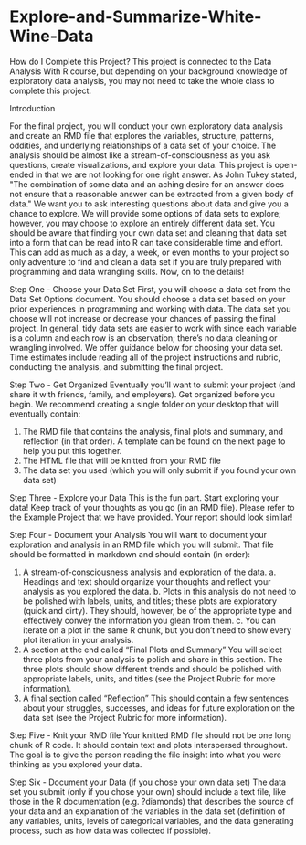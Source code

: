 # Explore-and-Summarize-White-Wine-Data

How do I Complete this Project?
This project is connected to the Data Analysis With R course, but depending on your background knowledge of exploratory data analysis, you may not need to take the whole class to complete this project. 

Introduction

For the final project, you will conduct your own exploratory data analysis and create an RMD file that explores the variables, structure, patterns, oddities, and underlying relationships of a data set of your choice.
The analysis should be almost like a stream-of-consciousness as you ask questions, create visualizations, and explore your data.
This project is open-ended in that we are not looking for one right answer. As John Tukey stated, "The combination of some data and an aching desire for an answer does not ensure that a reasonable answer can be extracted from a given body of data." We want you to ask interesting questions about data and give you a chance to explore. We will provide some options of data sets to explore; however, you may choose to explore an entirely different data set. You should be aware that finding your own data set and cleaning that data set into a form that can be read into R can take considerable time and effort. This can add as much as a day, a week, or even months to your project so only adventure to find and clean a data set if you are truly prepared with programming and data wrangling skills.
Now, on to the details!

Step One - Choose your Data Set
First, you will choose a data set from the Data Set Options document. You should choose a data set based on your prior experiences in programming and working with data. The data set you choose will not increase or decrease your chances of passing the final project. In general, tidy data sets are easier to work with since each variable is a column and each row is an observation; there’s no data cleaning or wrangling involved. We offer guidance below for choosing your data set. Time estimates include reading all of the project instructions and rubric, conducting the analysis, and submitting the final project.

Step Two - Get Organized
Eventually you’ll want to submit your project (and share it with friends, family, and employers). Get organized before you begin. We recommend creating a single folder on your desktop that will eventually contain:
1.	The RMD file that contains the analysis, final plots and summary, and reflection (in that order). A template can be found on the next page to help you put this together.
2.	The HTML file that will be knitted from your RMD file
3.	The data set you used (which you will only submit if you found your own data set)

Step Three - Explore your Data
This is the fun part. Start exploring your data! Keep track of your thoughts as you go (in an RMD file). Please refer to the Example Project that we have provided. Your report should look similar! 

Step Four - Document your Analysis
You will want to document your exploration and analysis in an RMD file which you will submit. That file should be formatted in markdown and should contain (in order):
1.	A stream-of-consciousness analysis and exploration of the data.
a. Headings and text should organize your thoughts and reflect your analysis as you explored the data.
b. Plots in this analysis do not need to be polished with labels, units, and titles; these plots are exploratory (quick and dirty). They should, however, be of the appropriate type and effectively convey the information you glean from them.
c. You can iterate on a plot in the same R chunk, but you don’t need to show every plot iteration in your analysis.
2.	A section at the end called “Final Plots and Summary”
You will select three plots from your analysis to polish and share in this section. The three plots should show different trends and should be polished with appropriate labels, units, and titles (see the Project Rubric for more information).
3.	A final section called “Reflection”
This should contain a few sentences about your struggles, successes, and ideas for future exploration on the data set (see the Project Rubric for more information).

Step Five - Knit your RMD file
Your knitted RMD file should not be one long chunk of R code. It should contain text and plots interspersed throughout. The goal is to give the person reading the file insight into what you were thinking as you explored your data.

Step Six - Document your Data (if you chose your own data set)
The data set you submit (only if you chose your own) should include a text file, like those in the R documentation (e.g. ?diamonds) that describes the source of your data and an explanation of the variables in the data set (definition of any variables, units, levels of categorical variables, and the data generating process, such as how data was collected if possible).

